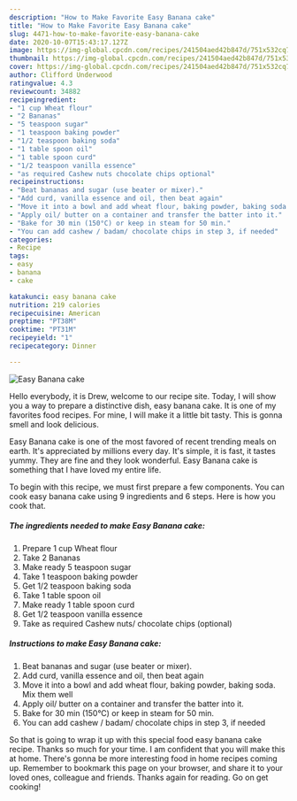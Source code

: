 ```yaml
---
description: "How to Make Favorite Easy Banana cake"
title: "How to Make Favorite Easy Banana cake"
slug: 4471-how-to-make-favorite-easy-banana-cake
date: 2020-10-07T15:43:17.127Z
image: https://img-global.cpcdn.com/recipes/241504aed42b847d/751x532cq70/easy-banana-cake-recipe-main-photo.jpg
thumbnail: https://img-global.cpcdn.com/recipes/241504aed42b847d/751x532cq70/easy-banana-cake-recipe-main-photo.jpg
cover: https://img-global.cpcdn.com/recipes/241504aed42b847d/751x532cq70/easy-banana-cake-recipe-main-photo.jpg
author: Clifford Underwood
ratingvalue: 4.3
reviewcount: 34882
recipeingredient:
- "1 cup Wheat flour"
- "2 Bananas"
- "5 teaspoon sugar"
- "1 teaspoon baking powder"
- "1/2 teaspoon baking soda"
- "1 table spoon oil"
- "1 table spoon curd"
- "1/2 teaspoon vanilla essence"
- "as required Cashew nuts chocolate chips optional"
recipeinstructions:
- "Beat bananas and sugar (use beater or mixer)."
- "Add curd, vanilla essence and oil, then beat again"
- "Move it into a bowl and add wheat flour, baking powder, baking soda. Mix them well"
- "Apply oil/ butter on a container and transfer the batter into it."
- "Bake for 30 min (150°C) or keep in steam for 50 min."
- "You can add cashew / badam/ chocolate chips in step 3, if needed"
categories:
- Recipe
tags:
- easy
- banana
- cake

katakunci: easy banana cake 
nutrition: 219 calories
recipecuisine: American
preptime: "PT38M"
cooktime: "PT31M"
recipeyield: "1"
recipecategory: Dinner

---
```



![Easy Banana cake](https://img-global.cpcdn.com/recipes/241504aed42b847d/751x532cq70/easy-banana-cake-recipe-main-photo.jpg)

Hello everybody, it is Drew, welcome to our recipe site. Today, I will show you a way to prepare a distinctive dish, easy banana cake. It is one of my favorites food recipes. For mine, I will make it a little bit tasty. This is gonna smell and look delicious.

Easy Banana cake is one of the most favored of recent trending meals on earth. It's appreciated by millions every day. It's simple, it is fast, it tastes yummy. They are fine and they look wonderful. Easy Banana cake is something that I have loved my entire life.




To begin with this recipe, we must first prepare a few components. You can cook easy banana cake using 9 ingredients and 6 steps. Here is how you cook that.

<!--inarticleads1-->

##### The ingredients needed to make Easy Banana cake:

1. Prepare 1 cup Wheat flour
1. Take 2 Bananas
1. Make ready 5 teaspoon sugar
1. Take 1 teaspoon baking powder
1. Get 1/2 teaspoon baking soda
1. Take 1 table spoon oil
1. Make ready 1 table spoon curd
1. Get 1/2 teaspoon vanilla essence
1. Take as required Cashew nuts/ chocolate chips (optional)




<!--inarticleads2-->

##### Instructions to make Easy Banana cake:

1. Beat bananas and sugar (use beater or mixer).
1. Add curd, vanilla essence and oil, then beat again
1. Move it into a bowl and add wheat flour, baking powder, baking soda. Mix them well
1. Apply oil/ butter on a container and transfer the batter into it.
1. Bake for 30 min (150°C) or keep in steam for 50 min.
1. You can add cashew / badam/ chocolate chips in step 3, if needed




So that is going to wrap it up with this special food easy banana cake recipe. Thanks so much for your time. I am confident that you will make this at home. There's gonna be more interesting food in home recipes coming up. Remember to bookmark this page on your browser, and share it to your loved ones, colleague and friends. Thanks again for reading. Go on get cooking!

